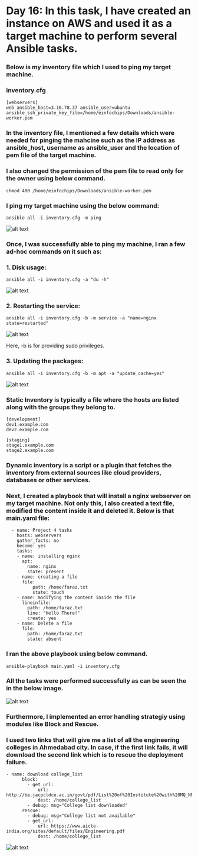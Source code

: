 # Day 16: In this task, I have created an instance on AWS and used it as a target machine to perform several Ansible tasks.

### Below is my inventory file which I used to ping my target machine.

### inventory.cfg
```
[webservers]
web ansible_host=3.16.78.37 ansible_user=ubuntu ansible_ssh_private_key_file=/home/einfochips/Downloads/ansible-worker.pem
```
### In the inventory file, I mentioned a few details which were needed for pinging the mahcine such as the IP address as ansible_host, username as ansible_user and the location of pem file of the target machine.

### I also changed the permission of the pem file to read only for the owner using below command.

```
chmod 400 /home/einfochips/Downloads/ansible-worker.pem
```
### I ping my target machine using the below command:
```
ansible all -i inventory.cfg -m ping
```
![alt text](images/Day_16_Images/Image_1)

### Once, I was successfully able to ping my machine, I ran a few ad-hoc commands on it such as:

### 1. Disk usage:
```
ansible all -i inventory.cfg -a "du -h"
```
![alt text](images/Day_16_Images/Image_5)

### 2. Restarting the service:
```
ansible all -i inventory.cfg -b -m service -a "name=nginx state=restarted"
```
![alt text](images/Day_16_Images/Image_11)

Here, -b is for providing sudo privileges.

### 3. Updating the packages:
```
ansible all -i inventory.cfg -b -m apt -a "update_cache=yes"
```
![alt text](images/Day_16_Images/Image_3)

### Static Inventory is typically a file where the hosts are listed along with the groups they belong to.
```
[development]
dev1.example.com
dev2.example.com

[staging]
stage1.example.com
stage2.example.com
```
### Dynamic inventory is a script or a plugin that fetches the inventory from external sources like cloud providers, databases or other services.

### Next, I created a playbook that will install a nginx webserver on my target machine. Not only this, I also created a text file, modified the content inside it and deleted it. Below is that main.yaml file:

```
  - name: Project 4 tasks
    hosts: webservers
    gather_facts: no
    become: yes
    tasks:
    - name: installing nginx
      apt:
        name: nginx
        state: present
    - name: creating a file
      file:
          path: /home/faraz.txt
          state: touch
    - name: modifying the content inside the file
      lineinfile:
        path: /home/faraz.txt
        line: "Hello There!"
        create: yes
    - name: Delete a file
      file:
        path: /home/faraz.txt
        state: absent
```

### I ran the above playbook using below command.
```
ansible-playbook main.yaml -i inventory.cfg
```

### All the tasks were performed successfully as can be seen the in the below image.

![alt text](images/Day_16_Images/Image_8)

### Furthermore, I implemented an error handling strategiy using modules like Block and Rescue.
### I used two links that will give me a list of all the engineering colleges in Ahmedabad city. In case, if the first link fails, it will download the second link which is to rescue the deployment failure. 

```
- name: download college_list
      block:
        - get_url:
            url: http://be.jacpcldce.ac.in/govt/pdf/List%20of%20Institute%20with%20MQ_NRI%20and%20Entrance%20exam%20Bifurcation.pdf
            dest: /home/college_list
        - debug: msg="College list downloaded"
      rescue:
        - debug: msg="College list not available"
        - get_url:
            url: https://www.aicte-india.org/sites/default/files/Engineering.pdf
            dest: /home/college_list
```
![alt text](images/Day_16_Images/Image_10)

